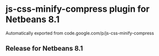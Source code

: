 # js-css-minify-compress plugin for Netbeans 8.1
Automatically exported from code.google.com/p/js-css-minify-compress

## Release for Netbeans 8.1
